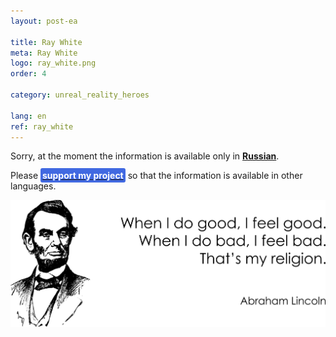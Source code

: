 ```yaml
---
layout: post-ea

title: Ray White
meta: Ray White
logo: ray_white.png
order: 4

category: unreal_reality_heroes

lang: en
ref: ray_white
---
```


Sorry, at the moment the information is available only in **<a href="https://lincolnvirus.com/projects/ru/comics/unreal_reality/heroes/ray_white.html" target="_blank">Russian</a>**.

Please **<a href="https://www.paypal.com/cgi-bin/webscr?cmd=_s-xclick&hosted_button_id=T3KLFW2TE8SJC&source=url" target="_blank"><span style="background-color:#4169E1; color:white; padding:3px; border-radius: 3px">support&nbsp;my&nbsp;project</span></a>** so that the information is available in other languages.

<a data-fancybox="gallery" href="/img/programming/Lincoln.png"><img src="/img/programming/Lincoln.png" alt=""></a>
